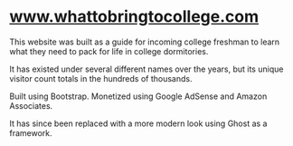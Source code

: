# www.whattobringtocollege.com

This website was built as a guide for incoming college freshman to learn what they need to pack for life in college dormitories.

It has existed under several different names over the years, but its unique visitor count totals in the hundreds of thousands.

Built using Bootstrap. Monetized using Google AdSense and Amazon Associates.

It has since been replaced with a more modern look using Ghost as a framework.
